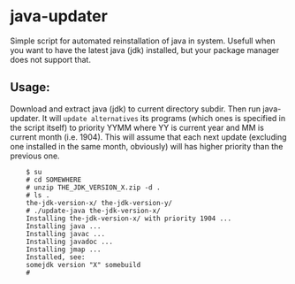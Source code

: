 # java-updater

Simple script for automated reinstallation of java in system. Usefull when you want to have the latest java (jdk) installed, but your package manager does not support that.

## Usage:
Download and extract java (jdk) to current directory subdir. Then run java-updater. It will `update alternatives` its programs (which ones is specified in the script itself) to priority YYMM where YY is current year and MM is current month (i.e. 1904). This will assume that each next update (excluding one installed in the same month, obviously) will has higher priority than the previous one.

````
    $ su
    # cd SOMEWHERE
    # unzip THE_JDK_VERSION_X.zip -d .
    # ls .
    the-jdk-version-x/ the-jdk-version-y/
    # ./update-java the-jdk-version-x/
    Installing the-jdk-version-x/ with priority 1904 ...
    Installing java ...
    Installing javac ...
    Installing javadoc ...
    Installing jmap ...
    Installed, see:
    somejdk version "X" somebuild
    # 
````
